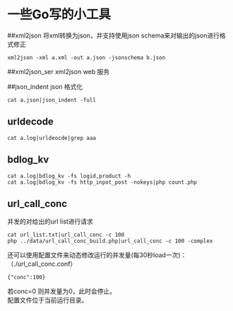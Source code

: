 一些Go写的小工具
====

##xml2json
将xml转换为json，并支持使用json schema来对输出的json进行格式修正  
```
xml2json -xml a.xml -out a.json -jsonschema b.json
```

##xml2json_ser
xml2json web 服务  

##json_indent
json 格式化  
```
cat a.json|json_indent -full
```

## urldecode
```
cat a.log|urldeocde|grep aaa
```

## bdlog_kv
```
cat a.log|bdlog_kv -fs logid,product -h
cat a.log|bdlog_kv -fs http_inpot_post -nokeys|php count.php
```

## url_call_conc
并发的对给出的url list进行请求  
```
cat url_list.txt|url_call_conc -c 100
php ../data/url_call_conc_build.php|url_call_conc -c 100 -complex
```
还可以使用配置文件来动态修改运行的并发量(每30秒load一次)：（./url_call_conc.conf）  
```
{"conc":100}
```
若conc=0 则并发量为0，此时会停止。  
配置文件位于当前运行目录。